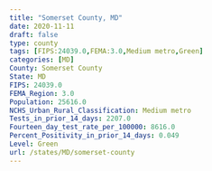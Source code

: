 ```yaml
---
title: "Somerset County, MD"
date: 2020-11-11
draft: false
type: county
tags: [FIPS:24039.0,FEMA:3.0,Medium metro,Green]
categories: [MD]
County: Somerset County
State: MD
FIPS: 24039.0
FEMA_Region: 3.0
Population: 25616.0
NCHS_Urban_Rural_Classification: Medium metro
Tests_in_prior_14_days: 2207.0
Fourteen_day_test_rate_per_100000: 8616.0
Percent_Positivity_in_prior_14_days: 0.049
Level: Green
url: /states/MD/somerset-county
---
```



